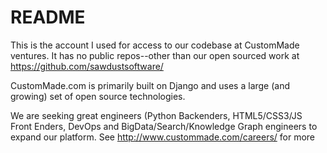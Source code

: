 README
======

This is the account I used for access to our codebase at CustomMade ventures. It has no public repos--other than our open sourced work at https://github.com/sawdustsoftware/

CustomMade.com is primarily built on Django and uses a large (and growing) set of open source technologies.

We are seeking great engineers (Python Backenders, HTML5/CSS3/JS Front Enders, DevOps and BigData/Search/Knowledge Graph engineers to expand our platform. See http://www.custommade.com/careers/ for more
